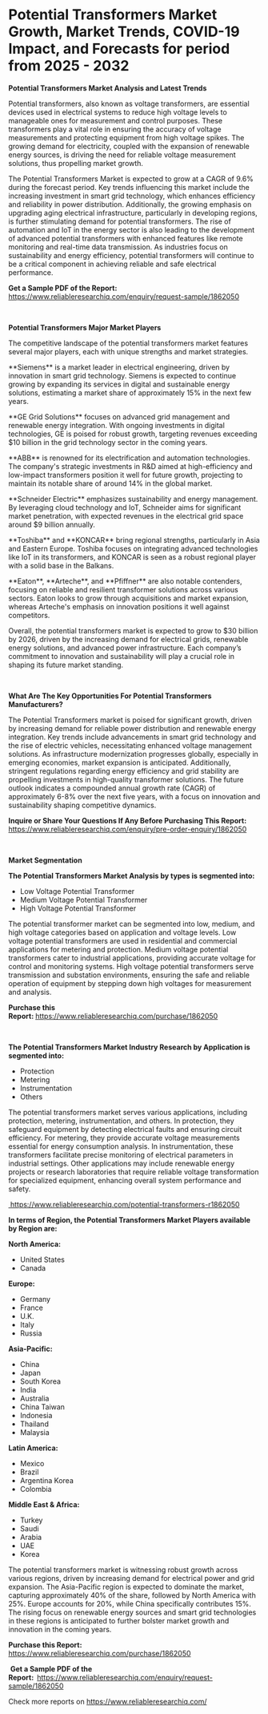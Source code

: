 <p><h1>Potential Transformers Market Growth, Market Trends, COVID-19 Impact, and Forecasts for period from 2025 - 2032</h1></p><p><strong>Potential Transformers Market Analysis and Latest Trends</strong></p>
<p><p>Potential transformers, also known as voltage transformers, are essential devices used in electrical systems to reduce high voltage levels to manageable ones for measurement and control purposes. These transformers play a vital role in ensuring the accuracy of voltage measurements and protecting equipment from high voltage spikes. The growing demand for electricity, coupled with the expansion of renewable energy sources, is driving the need for reliable voltage measurement solutions, thus propelling market growth.</p><p>The Potential Transformers Market is expected to grow at a CAGR of 9.6% during the forecast period. Key trends influencing this market include the increasing investment in smart grid technology, which enhances efficiency and reliability in power distribution. Additionally, the growing emphasis on upgrading aging electrical infrastructure, particularly in developing regions, is further stimulating demand for potential transformers. The rise of automation and IoT in the energy sector is also leading to the development of advanced potential transformers with enhanced features like remote monitoring and real-time data transmission. As industries focus on sustainability and energy efficiency, potential transformers will continue to be a critical component in achieving reliable and safe electrical performance.</p></p>
<p><strong>Get a Sample PDF of the Report:&nbsp;</strong> <a href="https://www.reliableresearchiq.com/enquiry/request-sample/1862050?utm_campaign=2754&utm_medium=2&utm_source=Github&utm_content=ia&utm_term=06042025&utm_id=potential-transformers">https://www.reliableresearchiq.com/enquiry/request-sample/1862050</a></p>
<p>&nbsp;</p>
<p><strong>Potential Transformers Major Market Players</strong></p>
<p><p>The competitive landscape of the potential transformers market features several major players, each with unique strengths and market strategies.</p><p>**Siemens** is a market leader in electrical engineering, driven by innovation in smart grid technology. Siemens is expected to continue growing by expanding its services in digital and sustainable energy solutions, estimating a market share of approximately 15% in the next few years.</p><p>**GE Grid Solutions** focuses on advanced grid management and renewable energy integration. With ongoing investments in digital technologies, GE is poised for robust growth, targeting revenues exceeding $10 billion in the grid technology sector in the coming years.</p><p>**ABB** is renowned for its electrification and automation technologies. The company's strategic investments in R&D aimed at high-efficiency and low-impact transformers position it well for future growth, projecting to maintain its notable share of around 14% in the global market.</p><p>**Schneider Electric** emphasizes sustainability and energy management. By leveraging cloud technology and IoT, Schneider aims for significant market penetration, with expected revenues in the electrical grid space around $9 billion annually.</p><p>**Toshiba** and **KONCAR** bring regional strengths, particularly in Asia and Eastern Europe. Toshiba focuses on integrating advanced technologies like IoT in its transformers, and KONCAR is seen as a robust regional player with a solid base in the Balkans.</p><p>**Eaton**, **Arteche**, and **Pfiffner** are also notable contenders, focusing on reliable and resilient transformer solutions across various sectors. Eaton looks to grow through acquisitions and market expansion, whereas Arteche's emphasis on innovation positions it well against competitors.</p><p>Overall, the potential transformers market is expected to grow to $30 billion by 2026, driven by the increasing demand for electrical grids, renewable energy solutions, and advanced power infrastructure. Each company’s commitment to innovation and sustainability will play a crucial role in shaping its future market standing.</p></p>
<p>&nbsp;</p>
<p><strong>What Are The Key Opportunities For Potential Transformers Manufacturers?</strong></p>
<p><p>The Potential Transformers market is poised for significant growth, driven by increasing demand for reliable power distribution and renewable energy integration. Key trends include advancements in smart grid technology and the rise of electric vehicles, necessitating enhanced voltage management solutions. As infrastructure modernization progresses globally, especially in emerging economies, market expansion is anticipated. Additionally, stringent regulations regarding energy efficiency and grid stability are propelling investments in high-quality transformer solutions. The future outlook indicates a compounded annual growth rate (CAGR) of approximately 6-8% over the next five years, with a focus on innovation and sustainability shaping competitive dynamics.</p></p>
<p><strong>Inquire or Share Your Questions If Any Before Purchasing This Report:</strong> <a href="https://www.reliableresearchiq.com/enquiry/pre-order-enquiry/1862050?utm_campaign=2754&utm_medium=2&utm_source=Github&utm_content=ia&utm_term=06042025&utm_id=potential-transformers">https://www.reliableresearchiq.com/enquiry/pre-order-enquiry/1862050</a></p>
<p>&nbsp;</p>
<p><strong>Market Segmentation</strong></p>
<p><strong>The Potential Transformers Market Analysis by types is segmented into:</strong></p>
<p><ul><li>Low Voltage Potential Transformer</li><li>Medium Voltage Potential Transformer</li><li>High Voltage Potential Transformer</li></ul></p>
<p><p>The potential transformer market can be segmented into low, medium, and high voltage categories based on application and voltage levels. Low voltage potential transformers are used in residential and commercial applications for metering and protection. Medium voltage potential transformers cater to industrial applications, providing accurate voltage for control and monitoring systems. High voltage potential transformers serve transmission and substation environments, ensuring the safe and reliable operation of equipment by stepping down high voltages for measurement and analysis.</p></p>
<p><strong>Purchase this Report:&nbsp;</strong><a href="https://www.reliableresearchiq.com/purchase/1862050?utm_campaign=2754&utm_medium=2&utm_source=Github&utm_content=ia&utm_term=06042025&utm_id=potential-transformers">https://www.reliableresearchiq.com/purchase/1862050</a></p>
<p>&nbsp;</p>
<p><strong>The Potential Transformers Market Industry Research by Application is segmented into:</strong></p>
<p><ul><li>Protection</li><li>Metering</li><li>Instrumentation</li><li>Others</li></ul></p>
<p><p>The potential transformers market serves various applications, including protection, metering, instrumentation, and others. In protection, they safeguard equipment by detecting electrical faults and ensuring circuit efficiency. For metering, they provide accurate voltage measurements essential for energy consumption analysis. In instrumentation, these transformers facilitate precise monitoring of electrical parameters in industrial settings. Other applications may include renewable energy projects or research laboratories that require reliable voltage transformation for specialized equipment, enhancing overall system performance and safety.</p></p>
<p><a href="https://www.reliableresearchiq.com/potential-transformers-r1862050?utm_campaign=2754&utm_medium=2&utm_source=Github&utm_content=ia&utm_term=06042025&utm_id=potential-transformers">&nbsp;https://www.reliableresearchiq.com/potential-transformers-r1862050</a></p>
<p><strong>In terms of Region, the Potential Transformers Market Players available by Region are:</strong></p>
<p>
    <p> <strong> North America: </strong>
        <ul>
            <li>United States</li>
            <li>Canada</li>
        </ul>
        </p> 
    <p> <strong> Europe: </strong>
        <ul>
            <li>Germany</li>
            <li>France</li>
            <li>U.K.</li>
            <li>Italy</li>
            <li>Russia</li>
        </ul>
        </p> 
    <p> <strong> Asia-Pacific: </strong>
        <ul>
            <li>China</li>
            <li>Japan</li>
            <li>South Korea</li>
            <li>India</li>
            <li>Australia</li>
            <li>China Taiwan</li>
            <li>Indonesia</li>
            <li>Thailand</li>
            <li>Malaysia</li>
        </ul>
        </p> 
    <p> <strong> Latin America: </strong>
        <ul>
            <li>Mexico</li>
            <li>Brazil</li>
            <li>Argentina Korea</li>
            <li>Colombia</li>
        </ul>
        </p> 
    <p> <strong> Middle East & Africa: </strong>
        <ul>
            <li>Turkey</li>
            <li>Saudi</li>
            <li>Arabia</li>
            <li>UAE</li>
            <li>Korea</li>
        </ul>
    </p>
    </p>
<p><p>The potential transformers market is witnessing robust growth across various regions, driven by increasing demand for electrical power and grid expansion. The Asia-Pacific region is expected to dominate the market, capturing approximately 40% of the share, followed by North America with 25%. Europe accounts for 20%, while China specifically contributes 15%. The rising focus on renewable energy sources and smart grid technologies in these regions is anticipated to further bolster market growth and innovation in the coming years.</p></p>
<p><strong>Purchase this Report: </strong><a href="https://www.reliableresearchiq.com/purchase/1862050?utm_campaign=2754&utm_medium=2&utm_source=Github&utm_content=ia&utm_term=06042025&utm_id=potential-transformers">https://www.reliableresearchiq.com/purchase/1862050</a></p>
<p>&nbsp;<strong>Get a Sample PDF of the Report:&nbsp;&nbsp;</strong><a href="https://www.reliableresearchiq.com/enquiry/request-sample/1862050?utm_campaign=2754&utm_medium=2&utm_source=Github&utm_content=ia&utm_term=06042025&utm_id=potential-transformers">https://www.reliableresearchiq.com/enquiry/request-sample/1862050</a></p>
<p><strong></strong></p>
<p>Check more reports on <a href="https://www.reliableresearchiq.com/?utm_campaign=2754&utm_medium=2&utm_source=Github&utm_content=ia&utm_term=06042025&utm_id=potential-transformers">https://www.reliableresearchiq.com/</a></p>